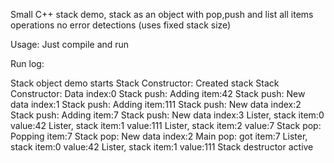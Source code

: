 Small C++ stack demo, stack as an object with pop,push and list all items operations
no error detections (uses fixed stack size)

Usage: Just compile and run


Run log:

Stack object demo starts 
Stack Constructor: Created stack
Stack Constructor: Data index:0
Stack push: Adding item:42
Stack push: New data index:1
Stack push: Adding item:111
Stack push: New data index:2
Stack push: Adding item:7
Stack push: New data index:3
Lister, stack item:0 value:42
Lister, stack item:1 value:111
Lister, stack item:2 value:7
Stack pop: Popping item:7
Stack pop: New data index:2
Main pop: got item:7
Lister, stack item:0 value:42
Lister, stack item:1 value:111
Stack destructor active